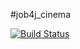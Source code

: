 #job4j_cinema

[![Build Status](https://www.travis-ci.com/SavvaMey/job4j_cinema.svg?branch=main)](https://www.travis-ci.com/SavvaMey/job4j_cinema)